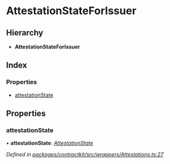 # AttestationStateForIssuer

## Hierarchy

* **AttestationStateForIssuer**

## Index

### Properties

* [attestationState](../interfaces/_wrappers_attestations_.attestationstateforissuer.md#attestationstate)

## Properties

### attestationState

• **attestationState**: [_AttestationState_](../enums/_wrappers_attestations_.attestationstate.md)

_Defined in_ [_packages/contractkit/src/wrappers/Attestations.ts:27_](https://github.com/celo-org/celo-monorepo/blob/master/packages/contractkit/src/wrappers/Attestations.ts#L27)

